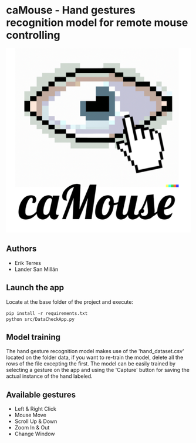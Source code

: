# caMouse - Hand gestures recognition model for remote mouse controlling

![caMouse](icon.png)

## Authors
* Erik Terres
* Lander San Millán

## Launch the app
Locate at the base folder of the project and execute:
```
pip install -r requirements.txt
python src/DataCheckApp.py
```

## Model training
The hand gesture recognition model makes use of the 'hand_dataset.csv' located on the folder data, if you want to re-train the model, delete all the rows of the file excepting the first. The model can be easily trained by selecting a gesture on the app and using the 'Capture' button for saving the actual instance of the hand labeled.

## Available gestures
* Left & Right Click
* Mouse Move
* Scroll Up & Down
* Zoom In & Out
* Change Window